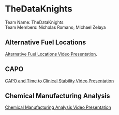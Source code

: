# TheDataKnights  
Team Name: TheDataKnights  
Team Members: Nicholas Romano, Michael Zelaya  
  
## Alternative Fuel Locations
<a href = "https://video.bellarmine.edu/media/Team%20Mini%20Project%201%20Alternative%20Fuel%20Locations%20Project%20Presentation/1_y45xmh04#"> Alternative Fuel Locations Video Presentation</a>.         

## CAPO  
<a href = "https://video.bellarmine.edu/media/Team%20Mini%20Project%202%3A%20CAPO%20and%20Time%20to%20Clinical%20Stability%20%20Presentation/1_idawr6b5"> CAPO and Time to Clinical Stability Video Presentation</a>   

## Chemical Manufacturing Analysis  
<a href = "https://video.bellarmine.edu/media/Chemical%20Manufacturing%20Analysis%20Presentation%20Video/1_u43rp8j5"> Chemical Manufacturing Analysis Video Presentation</a>  